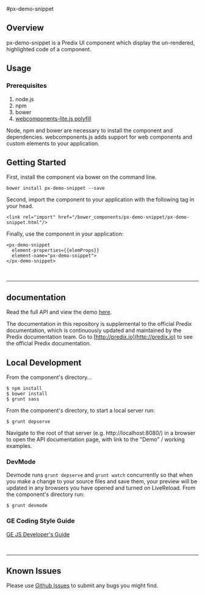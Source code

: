 #px-demo-snippet

## Overview

px-demo-snippet is a Predix UI component which display the un-rendered, highlighted code of a component.

## Usage

### Prerequisites
1. node.js
2. npm
3. bower
4. [webcomponents-lite.js polyfill](https://github.com/webcomponents/webcomponentsjs)

Node, npm and bower are necessary to install the component and dependencies. webcomponents.js adds support for web components and custom elements to your application.

## Getting Started

First, install the component via bower on the command line.

```
bower install px-demo-snippet --save
```

Second, import the component to your application with the following tag in your head.

```
<link rel="import" href="/bower_components/px-demo-snippet/px-demo-snippet.html"/>
```

Finally, use the component in your application:

```
<px-demo-snippet
  element-properties={{elemProps}}
  element-name="px-demo-snippet">
</px-demo-snippet>
```

<br />
<hr />

## documentation

Read the full API and view the demo [here](https://predixdev.github.io/px-demo-snippet).

The documentation in this repository is supplemental to the official Predix documentation, which is continuously updated and maintained by the Predix documentation team. Go to [http://predix.io](http://predix.io)  to see the official Predix documentation.


## Local Development

From the component's directory...

```
$ npm install
$ bower install
$ grunt sass
```

From the component's directory, to start a local server run:

```
$ grunt depserve
```

Navigate to the root of that server (e.g. http://localhost:8080/) in a browser to open the API documentation page, with link to the "Demo" / working examples.


### DevMode
Devmode runs `grunt depserve` and `grunt watch` concurrently so that when you make a change to your source files and save them, your preview will be updated in any browsers you have opened and turned on LiveReload.
From the component's directory run:

```
$ grunt devmode
```

### GE Coding Style Guide
[GE JS Developer's Guide](https://github.com/GeneralElectric/javascript)

<br />
<hr />

## Known Issues

Please use [Github Issues](https://github.com/PredixDev/px-demo-snippet/issues) to submit any bugs you might find.
